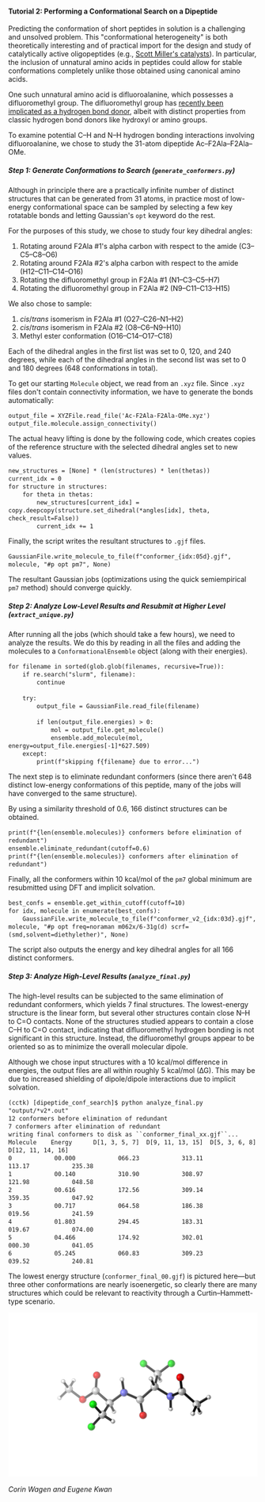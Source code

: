 #### Tutorial 2: Performing a Conformational Search on a Dipeptide

Predicting the conformation of short peptides in solution is a challenging and unsolved problem. 
This "conformational heterogeneity" is both theoretically interesting and of practical import for the design and study of 
catalytically active oligopeptides (e.g., [Scott Miller's catalysts](https://pubs.acs.org/doi/10.1021/acscatal.8b03563)). 
In particular, the inclusion of unnatural amino acids in peptides could allow for stable conformations completely unlike those
obtained using canonical amino acids.

One such unnatural amino acid is difluoroalanine, which possesses a difluoromethyl group. 
The difluoromethyl group has [recently been implicated as a hydrogen bond donor](https://pubs.acs.org/doi/abs/10.1021/jacs.7b04457), albeit with distinct properties from classic hydrogen bond donors like hydroxyl or amino groups. 

To examine potential C–H and N–H hydrogen bonding interactions involving difluoroalanine, 
we chose to study the 31-atom dipeptide Ac–F2Ala–F2Ala–OMe. 

##### Step 1: Generate Conformations to Search (`generate_conformers.py`)

Although in principle there are a practically infinite number of distinct structures that can be generated from 31 atoms, 
in practice most of low-energy conformational space can be sampled 
by selecting a few key rotatable bonds and letting Gaussian's `opt` keyword do the rest. 

For the purposes of this study, we chose to study four key dihedral angles:
1. Rotating around F2Ala #1's alpha carbon with respect to the amide (C3–C5–C8–O6)
1. Rotating around F2Ala #2's alpha carbon with respect to the amide (H12–C11–C14–O16)
1. Rotating the difluoromethyl group in F2Ala #1 (N1–C3–C5–H7)
1. Rotating the difluoromethyl group in F2Ala #2 (N9–C11–C13–H15)

We also chose to sample:
1. *cis*/*trans* isomerism in F2Ala #1 (O27–C26–N1–H2)
1. *cis*/*trans* isomerism in F2Ala #2 (O8–C6–N9–H10)
1. Methyl ester conformation (O16–C14–O17–C18)

Each of the dihedral angles in the first list was set to 0, 120, and 240 degrees, while
each of the dihedral angles in the second list was set to 0 and 180 degrees (648 conformations in total).

To get our starting `Molecule` object, we read from an `.xyz` file. Since `.xyz` files don't contain connectivity information, 
we have to generate the bonds automatically:

```
output_file = XYZFile.read_file('Ac-F2Ala-F2Ala-OMe.xyz')
output_file.molecule.assign_connectivity()
```

The actual heavy lifting is done by the following code, which creates copies of the reference structure with the selected
dihedral angles set to new values. 

```
new_structures = [None] * (len(structures) * len(thetas))
current_idx = 0
for structure in structures:
    for theta in thetas:
        new_structures[current_idx] = copy.deepcopy(structure.set_dihedral(*angles[idx], theta, check_result=False))
        current_idx += 1
```

Finally, the script writes the resultant structures to `.gjf` files.

```
GaussianFile.write_molecule_to_file(f"conformer_{idx:05d}.gjf", molecule, "#p opt pm7", None)
```

The resultant Gaussian jobs (optimizations using the quick semiempirical `pm7` method) should converge quickly. 

##### Step 2: Analyze Low-Level Results and Resubmit at Higher Level (`extract_unique.py`)

After running all the jobs (which should take a few hours), we need to analyze the results. 
We do this by reading in all the files and adding the molecules to a `ConformationalEnsemble` object (along with their energies). 

```
for filename in sorted(glob.glob(filenames, recursive=True)):
    if re.search("slurm", filename):
        continue
   
    try:  
        output_file = GaussianFile.read_file(filename)
        
        if len(output_file.energies) > 0:
            mol = output_file.get_molecule() 
            ensemble.add_molecule(mol, energy=output_file.energies[-1]*627.509)
    except:
        print(f"skipping f{filename} due to error...")
```

The next step is to eliminate redundant conformers (since there aren't 648 distinct low-energy conformations of this peptide, 
many of the jobs will have converged to the same structure). 

By using a similarity threshold of 0.6, 166 distinct structures can be obtained. 

```
print(f"{len(ensemble.molecules)} conformers before elimination of redundant")
ensemble.eliminate_redundant(cutoff=0.6)
print(f"{len(ensemble.molecules)} conformers after elimination of redundant")
```

Finally, all the conformers within 10 kcal/mol of the `pm7` global minimum are resubmitted using DFT and implicit solvation. 

```
best_confs = ensemble.get_within_cutoff(cutoff=10)
for idx, molecule in enumerate(best_confs):
    GaussianFile.write_molecule_to_file(f"conformer_v2_{idx:03d}.gjf", molecule, "#p opt freq=noraman m062x/6-31g(d) scrf=(smd,solvent=diethylether)", None)
```

The script also outputs the energy and key dihedral angles for all 166 distinct conformers. 

##### Step 3: Analyze High-Level Results (`analyze_final.py`)

The high-level results can be subjected to the same elimination of redundant conformers, which yields 7 final structures. 
The lowest-energy structure is the linear form, but several other structures contain close N–H to C=O contacts. 
None of the structures studied appears to contain a close C–H to C=O contact, indicating that difluoromethyl hydrogen bonding
is not significant in this structure. 
Instead, the difluoromethyl groups appear to be oriented so as to minimize the overall molecular dipole.

Although we chose input structures with a 10 kcal/mol difference in energies, the output files are all within roughly 5 kcal/mol (∆G). This may be due to increased shielding of dipole/dipole interactions due to implicit solvation. 

```
(cctk) [dipeptide_conf_search]$ python analyze_final.py "output/*v2*.out"
12 conformers before elimination of redundant
7 conformers after elimination of redundant
writing final conformers to disk as ``conformer_final_xx.gjf``...
Molecule    Energy      D[1, 3, 5, 7]  D[9, 11, 13, 15]  D[5, 3, 6, 8]  D[12, 11, 14, 16]
0            00.000            066.23            313.11            113.17            235.38
1            00.140            310.90            308.97            121.98            048.58
2            00.616            172.56            309.14            359.35            047.92
3            00.717            064.58            186.38            019.56            241.59
4            01.803            294.45            183.31            019.67            074.00
5            04.466            174.92            302.01            000.30            041.05
6            05.245            060.83            309.23            039.52            240.81
```

The lowest energy structure (`conformer_final_00.gjf`) is pictured here—but three other conformations are nearly isoenergetic, so clearly there are many structures which could be relevant to reactivity through a Curtin–Hammett-type scenario. 

<img src='lowest_energy_conformer.png' width=600>

*Corin Wagen and Eugene Kwan*
